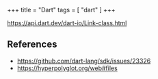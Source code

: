 +++
title = "Dart"
tags = [ "dart" ]
+++

<https://api.dart.dev/dart-io/Link-class.html>

## References

- <https://github.com/dart-lang/sdk/issues/23326>
- <https://hyperpolyglot.org/web#files>

